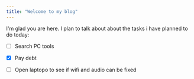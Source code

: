 ```yaml
---
title: "Welcome to my blog"
---
```


I'm glad you are here. I plan to talk about about the tasks i have planned to do today:

- [ ] Search PC tools
- [x] Pay debt 
- [ ] Open laptopo to see if wifi and audio can be fixed 

